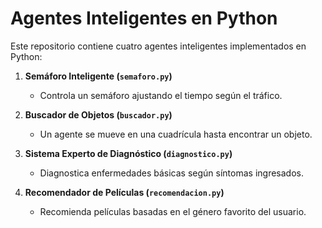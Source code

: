 # Agentes Inteligentes en Python

Este repositorio contiene cuatro agentes inteligentes implementados en Python:

1. **Semáforo Inteligente (`semaforo.py`)**  
   - Controla un semáforo ajustando el tiempo según el tráfico.

2. **Buscador de Objetos (`buscador.py`)**  
   - Un agente se mueve en una cuadrícula hasta encontrar un objeto.

3. **Sistema Experto de Diagnóstico (`diagnostico.py`)**  
   - Diagnostica enfermedades básicas según síntomas ingresados.

4. **Recomendador de Películas (`recomendacion.py`)**  
   - Recomienda películas basadas en el género favorito del usuario.
